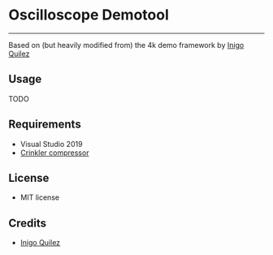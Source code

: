 # Oscilloscope Demotool

------

Based on (but heavily modified from) the 4k demo framework by [Inigo Quilez](https://iquilezles.org)

## Usage

TODO


## Requirements

* Visual Studio 2019
* [Crinkler compressor](https://github.com/runestubbe/Crinkler/releases)

## License

* MIT license

## Credits

* [Inigo Quilez](https://iquilezles.org)
